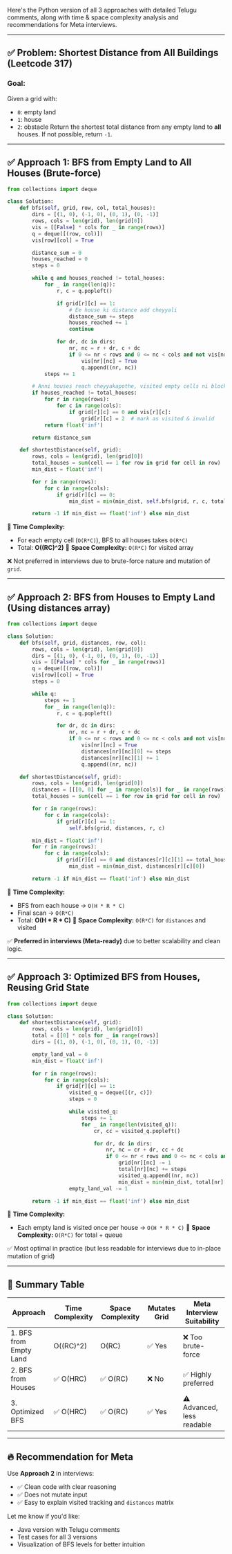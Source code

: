 Here's the Python version of all 3 approaches with detailed Telugu comments, along with time & space complexity analysis and recommendations for Meta interviews.

---

## ✅ Problem: Shortest Distance from All Buildings (Leetcode 317)

### Goal:

Given a grid with:

* `0`: empty land
* `1`: house
* `2`: obstacle
  Return the shortest total distance from any empty land to **all** houses. If not possible, return `-1`.

---

## ✅ Approach 1: BFS from Empty Land to All Houses (Brute-force)

```python
from collections import deque

class Solution:
    def bfs(self, grid, row, col, total_houses):
        dirs = [(1, 0), (-1, 0), (0, 1), (0, -1)]
        rows, cols = len(grid), len(grid[0])
        vis = [[False] * cols for _ in range(rows)]
        q = deque([(row, col)])
        vis[row][col] = True

        distance_sum = 0
        houses_reached = 0
        steps = 0

        while q and houses_reached != total_houses:
            for _ in range(len(q)):
                r, c = q.popleft()

                if grid[r][c] == 1:
                    # Ee house ki distance add cheyyali
                    distance_sum += steps
                    houses_reached += 1
                    continue

                for dr, dc in dirs:
                    nr, nc = r + dr, c + dc
                    if 0 <= nr < rows and 0 <= nc < cols and not vis[nr][nc] and grid[nr][nc] != 2:
                        vis[nr][nc] = True
                        q.append((nr, nc))
            steps += 1

        # Anni houses reach cheyyakapothe, visited empty cells ni block cheyyali
        if houses_reached != total_houses:
            for r in range(rows):
                for c in range(cols):
                    if grid[r][c] == 0 and vis[r][c]:
                        grid[r][c] = 2  # mark as visited & invalid
            return float('inf')

        return distance_sum

    def shortestDistance(self, grid):
        rows, cols = len(grid), len(grid[0])
        total_houses = sum(cell == 1 for row in grid for cell in row)
        min_dist = float('inf')

        for r in range(rows):
            for c in range(cols):
                if grid[r][c] == 0:
                    min_dist = min(min_dist, self.bfs(grid, r, c, total_houses))

        return -1 if min_dist == float('inf') else min_dist
```

🧠 **Time Complexity:**

* For each empty cell (`O(R*C)`), BFS to all houses takes `O(R*C)`
* Total: **O((RC)^2)**
  🧠 **Space Complexity:** `O(R*C)` for visited array

❌ Not preferred in interviews due to brute-force nature and mutation of `grid`.

---

## ✅ Approach 2: BFS from Houses to Empty Land (Using distances array)

```python
from collections import deque

class Solution:
    def bfs(self, grid, distances, row, col):
        rows, cols = len(grid), len(grid[0])
        dirs = [(1, 0), (-1, 0), (0, 1), (0, -1)]
        vis = [[False] * cols for _ in range(rows)]
        q = deque([(row, col)])
        vis[row][col] = True
        steps = 0

        while q:
            steps += 1
            for _ in range(len(q)):
                r, c = q.popleft()

                for dr, dc in dirs:
                    nr, nc = r + dr, c + dc
                    if 0 <= nr < rows and 0 <= nc < cols and not vis[nr][nc] and grid[nr][nc] == 0:
                        vis[nr][nc] = True
                        distances[nr][nc][0] += steps
                        distances[nr][nc][1] += 1
                        q.append((nr, nc))

    def shortestDistance(self, grid):
        rows, cols = len(grid), len(grid[0])
        distances = [[[0, 0] for _ in range(cols)] for _ in range(rows)]
        total_houses = sum(cell == 1 for row in grid for cell in row)

        for r in range(rows):
            for c in range(cols):
                if grid[r][c] == 1:
                    self.bfs(grid, distances, r, c)

        min_dist = float('inf')
        for r in range(rows):
            for c in range(cols):
                if grid[r][c] == 0 and distances[r][c][1] == total_houses:
                    min_dist = min(min_dist, distances[r][c][0])

        return -1 if min_dist == float('inf') else min_dist
```

🧠 **Time Complexity:**

* BFS from each house → `O(H * R * C)`
* Final scan → `O(R*C)`
* Total: **O(H \* R \* C)**
  🧠 **Space Complexity:** `O(R*C)` for `distances` and visited

✅ **Preferred in interviews (Meta-ready)** due to better scalability and clean logic.

---

## ✅ Approach 3: Optimized BFS from Houses, Reusing Grid State

```python
from collections import deque

class Solution:
    def shortestDistance(self, grid):
        rows, cols = len(grid), len(grid[0])
        total = [[0] * cols for _ in range(rows)]
        dirs = [(1, 0), (-1, 0), (0, 1), (0, -1)]

        empty_land_val = 0
        min_dist = float('inf')

        for r in range(rows):
            for c in range(cols):
                if grid[r][c] == 1:
                    visited_q = deque([(r, c)])
                    steps = 0

                    while visited_q:
                        steps += 1
                        for _ in range(len(visited_q)):
                            cr, cc = visited_q.popleft()

                            for dr, dc in dirs:
                                nr, nc = cr + dr, cc + dc
                                if 0 <= nr < rows and 0 <= nc < cols and grid[nr][nc] == empty_land_val:
                                    grid[nr][nc] -= 1
                                    total[nr][nc] += steps
                                    visited_q.append((nr, nc))
                                    min_dist = min(min_dist, total[nr][nc])
                    empty_land_val -= 1

        return -1 if min_dist == float('inf') else min_dist
```

🧠 **Time Complexity:**

* Each empty land is visited once per house → `O(H * R * C)`
  🧠 **Space Complexity:** `O(R*C)` for total + queue

✅ Most optimal in practice (but less readable for interviews due to in-place mutation of grid)

---

## 📌 Summary Table

| Approach               | Time Complexity | Space Complexity | Mutates Grid | Meta Interview Suitability |
| ---------------------- | --------------- | ---------------- | ------------ | -------------------------- |
| 1. BFS from Empty Land | O((RC)^2)       | O(RC)            | ✅ Yes        | ❌ Too brute-force          |
| 2. BFS from Houses     | ✅ O(HRC)        | ✅ O(RC)          | ❌ No         | ✅ Highly preferred         |
| 3. Optimized BFS       | ✅ O(HRC)        | ✅ O(RC)          | ✅ Yes        | ⚠️ Advanced, less readable |

---

## 🔥 Recommendation for Meta

Use **Approach 2** in interviews:

* ✅ Clean code with clear reasoning
* ✅ Does not mutate input
* ✅ Easy to explain visited tracking and `distances` matrix

Let me know if you'd like:

* Java version with Telugu comments
* Test cases for all 3 versions
* Visualization of BFS levels for better intuition
